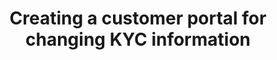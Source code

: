 ---
employer: "Arctic Securities"
division: ""
timespan: "Nov 2023 May 2024"
title: "Creating a customer portal for changing KYC information"
role: "Software developer"
description: "The project consisted of implementation of a customer portal which shall be used for viewing and updating 
the customer information. According to the laws of AML (anti-money laundering), the customer information within a 
brokerage firm should always be up-to-date, that is \"know your customer\" (KYC). In this regard, it should also be 
possible for an administrator to accept new changes edited by the customer. The project therefore constituted two 
parts, namely a system for the customers as well as a system for administrators."
---
